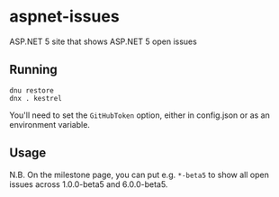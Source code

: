 # aspnet-issues
ASP.NET 5 site that shows ASP.NET 5 open issues

## Running

```
dnu restore
dnx . kestrel
```

You'll need to set the `GitHubToken` option, either in config.json or as an environment variable.

## Usage

N.B. On the milestone page, you can put e.g. `*-beta5` to show all open issues across 1.0.0-beta5 and 6.0.0-beta5.
